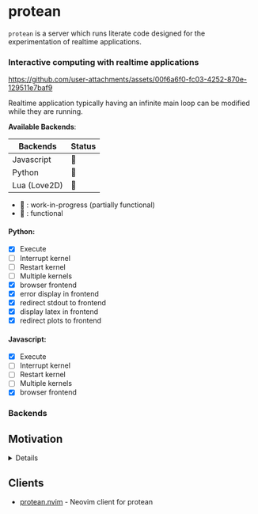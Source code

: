# protean

`protean` is a server which runs literate code designed for the experimentation of realtime applications.  

### Interactive computing with realtime applications

https://github.com/user-attachments/assets/00f6a6f0-fc03-4252-870e-129511e7baf9

Realtime application typically having an infinite main loop can be modified while they are running.

**Available Backends**:

| Backends     | Status           |
|--------------|------------------|
| Javascript   | :deciduous_tree: |
| Python       | :deciduous_tree: |
| Lua (Love2D) | :seedling:       |

* :seedling: : work-in-progress (partially functional)
* :deciduous_tree: : functional

#### Python:

- [x] Execute
- [ ] Interrupt kernel
- [ ] Restart kernel
- [ ] Multiple kernels
- [x] browser frontend
- [x] error display in frontend
- [x] redirect stdout to frontend
- [x] display latex in frontend
- [x] redirect plots to frontend

#### Javascript:

- [x] Execute
- [ ] Interrupt kernel
- [ ] Restart kernel
- [ ] Multiple kernels
- [x] browser frontend

### Backends


Motivation
----------

<details>

Code experimentation with tools such as Jupyter notebook has proved its usefulness in everyday programming many times that I'm fully convinced by it for quick and dirty experimentation. It provides sort of a middle ground between, on one end, the simple REPL and on the other end, the .py script file. It still keeps all its state like the REPL but also provides the means to write relatively complex code in a single cell. State keeping is critical for experimentation as it provides a way to endlessly manipulate the data until we are satisfied without the need to rerun the entire process everytime. However one critcally lacking feature in my opinion is the ability to experiment with realtime applications. Realtime application by principle, usually contain a main loop which needs to run endlessly. Obviously running directly a endless loop in a cell is a bad idea. There are ways to workaround this such as running the loop in a separate thread and display the realtime application in a widget for instance, if possible. However this adds a heavy abstraction layer which hinders direct manipulation of the said realtime application.

The main idea of `protean` is to instead run literate python code. For example, the code block for a main loop (written using the v2 ntangle syntax as explained [here](https://github.com/jbyuki/ntangle.nvim/blob/master/doc/ntangle.txt)):

```py
;; main loop
while True:
	; read io
	; process
	; show
	protean.sleep()
```

In a first phase the code block for the main loop is sent, subsequently, the user could define the `read io` section and send the corresponding code:

```py
;; read io
x,y,z = sensor.read()
```

The `read io` reference in the `main loop` section would now point to the newly added `read io` section and execute it on its next iteration, thus effectively modifying the realtime code while its running. This shows the basic principle behind `protean`.

</details>

Clients
-------

* [protean.nvim](https://github.com/jbyuki/protean.nvim) - Neovim client for protean
